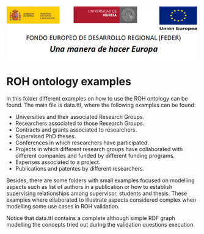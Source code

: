 ![](../Documentation/media/CabeceraDocumentosMD.png)

# ROH ontology examples

In this folder different examples on how to use the ROH ontology can be found. The main file is data.ttl, where the following examples can be found:

* Universities and their associated Research Groups.
* Researchers associated to those Research Groups.
* Contracts and grants associated to researchers. 
* Supervised PhD theses.
* Conferences in which researchers have participated.
* Projects in which different research groups have collaborated with different companies and funded by different funding programs.
* Expenses associated to a project.
* Publications and patentes by different researchers.

Besides, there are some folders with small examples focused on modelling aspects such as list of authors in a publication or how to establish supervising relationships among supervisor, students and thesis. These examples where ellaborated to illustrate aspects considered complex when modelling some use cases in ROH validation. 

Notice that data.ttl contains a complete although simple RDF graph modelling the concepts tried out during the validation questions execution. 
